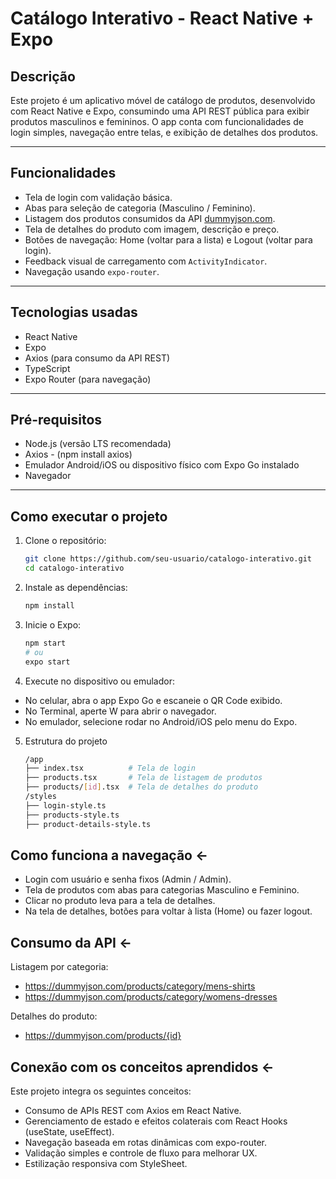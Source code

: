 # Catálogo Interativo - React Native + Expo

## Descrição

Este projeto é um aplicativo móvel de catálogo de produtos, desenvolvido com React Native e Expo, consumindo uma API REST pública para exibir produtos masculinos e femininos. O app conta com funcionalidades de login simples, navegação entre telas, e exibição de detalhes dos produtos.

---

## Funcionalidades

- Tela de login com validação básica.
- Abas para seleção de categoria (Masculino / Feminino).
- Listagem dos produtos consumidos da API [dummyjson.com](https://dummyjson.com/).
- Tela de detalhes do produto com imagem, descrição e preço.
- Botões de navegação: Home (voltar para a lista) e Logout (voltar para login).
- Feedback visual de carregamento com `ActivityIndicator`.
- Navegação usando `expo-router`.

---

## Tecnologias usadas

- React Native
- Expo
- Axios (para consumo da API REST)
- TypeScript
- Expo Router (para navegação)

---

## Pré-requisitos

- Node.js (versão LTS recomendada)
- Axios - (npm install axios)
- Emulador Android/iOS ou dispositivo físico com Expo Go instalado
- Navegador

---

## Como executar o projeto

1. Clone o repositório:

   ```bash
   git clone https://github.com/seu-usuario/catalogo-interativo.git
   cd catalogo-interativo

2. Instale as dependências:

    ```bash
    npm install

3. Inicie o Expo:

    ```bash
    npm start
    # ou
    expo start

4. Execute no dispositivo ou emulador:

- No celular, abra o app Expo Go e escaneie o QR Code exibido.
- No Terminal, aperte W para abrir o navegador.
- No emulador, selecione rodar no Android/iOS pelo menu do Expo.


5. Estrutura do projeto
    ```bash
    /app
    ├── index.tsx          # Tela de login
    ├── products.tsx       # Tela de listagem de produtos
    ├── products/[id].tsx  # Tela de detalhes do produto
    /styles
    ├── login-style.ts
    ├── products-style.ts
    ├── product-details-style.ts


## Como funciona a navegação <-
- Login com usuário e senha fixos (Admin / Admin).
- Tela de produtos com abas para categorias Masculino e Feminino.
- Clicar no produto leva para a tela de detalhes.
- Na tela de detalhes, botões para voltar à lista (Home) ou fazer logout.


## Consumo da API <-
Listagem por categoria:
- https://dummyjson.com/products/category/mens-shirts
- https://dummyjson.com/products/category/womens-dresses

Detalhes do produto:
- https://dummyjson.com/products/{id}



## Conexão com os conceitos aprendidos <-
Este projeto integra os seguintes conceitos:
- Consumo de APIs REST com Axios em React Native.
- Gerenciamento de estado e efeitos colaterais com React Hooks (useState, useEffect).
- Navegação baseada em rotas dinâmicas com expo-router.
- Validação simples e controle de fluxo para melhorar UX.
- Estilização responsiva com StyleSheet.